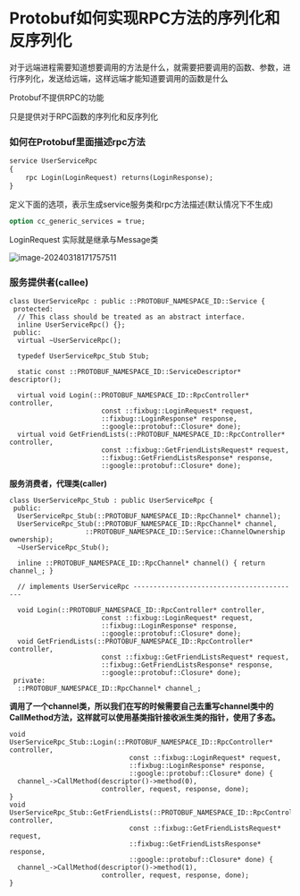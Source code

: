 # Protobuf如何实现RPC方法的序列化和反序列化

对于远端进程需要知道想要调用的方法是什么，就需要把要调用的函数、参数，进行序列化，发送给远端，这样远端才能知道要调用的函数是什么

Protobuf不提供RPC的功能

只是提供对于RPC函数的序列化和反序列化

### 如何在Protobuf里面描述rpc方法

```protobuf
service UserServiceRpc
{
    rpc Login(LoginRequest) returns(LoginResponse);
}
```

定义下面的选项，表示生成service服务类和rpc方法描述(默认情况下不生成)

```protobuf
option cc_generic_services = true;
```

LoginRequest 实际就是继承与Message类

![image-20240318171757511](C:\Users\ZZZXXXJJ\AppData\Roaming\Typora\typora-user-images\image-20240318171757511.png)

### **服务提供者**(callee)

```
class UserServiceRpc : public ::PROTOBUF_NAMESPACE_ID::Service {
 protected:
  // This class should be treated as an abstract interface.
  inline UserServiceRpc() {};
 public:
  virtual ~UserServiceRpc();

  typedef UserServiceRpc_Stub Stub;

  static const ::PROTOBUF_NAMESPACE_ID::ServiceDescriptor* descriptor();

  virtual void Login(::PROTOBUF_NAMESPACE_ID::RpcController* controller,
                       const ::fixbug::LoginRequest* request,
                       ::fixbug::LoginResponse* response,
                       ::google::protobuf::Closure* done);
  virtual void GetFriendLists(::PROTOBUF_NAMESPACE_ID::RpcController* controller,
                       const ::fixbug::GetFriendListsRequest* request,
                       ::fixbug::GetFriendListsResponse* response,
                       ::google::protobuf::Closure* done);
```

**服务消费者，代理类(caller)**

```
class UserServiceRpc_Stub : public UserServiceRpc {
 public:
  UserServiceRpc_Stub(::PROTOBUF_NAMESPACE_ID::RpcChannel* channel);
  UserServiceRpc_Stub(::PROTOBUF_NAMESPACE_ID::RpcChannel* channel,
                   ::PROTOBUF_NAMESPACE_ID::Service::ChannelOwnership ownership);
  ~UserServiceRpc_Stub();

  inline ::PROTOBUF_NAMESPACE_ID::RpcChannel* channel() { return channel_; }

  // implements UserServiceRpc ------------------------------------------

  void Login(::PROTOBUF_NAMESPACE_ID::RpcController* controller,
                       const ::fixbug::LoginRequest* request,
                       ::fixbug::LoginResponse* response,
                       ::google::protobuf::Closure* done);
  void GetFriendLists(::PROTOBUF_NAMESPACE_ID::RpcController* controller,
                       const ::fixbug::GetFriendListsRequest* request,
                       ::fixbug::GetFriendListsResponse* response,
                       ::google::protobuf::Closure* done);
 private:
  ::PROTOBUF_NAMESPACE_ID::RpcChannel* channel_;
```

**调用了一个channel类，所以我们在写的时候需要自己去重写channel类中的CallMethod方法，这样就可以使用基类指针接收派生类的指针，使用了多态。**

```
void UserServiceRpc_Stub::Login(::PROTOBUF_NAMESPACE_ID::RpcController* controller,
                              const ::fixbug::LoginRequest* request,
                              ::fixbug::LoginResponse* response,
                              ::google::protobuf::Closure* done) {
  channel_->CallMethod(descriptor()->method(0),
                       controller, request, response, done);
}
void UserServiceRpc_Stub::GetFriendLists(::PROTOBUF_NAMESPACE_ID::RpcController* controller,
                              const ::fixbug::GetFriendListsRequest* request,
                              ::fixbug::GetFriendListsResponse* response,
                              ::google::protobuf::Closure* done) {
  channel_->CallMethod(descriptor()->method(1),
                       controller, request, response, done);
}
```

